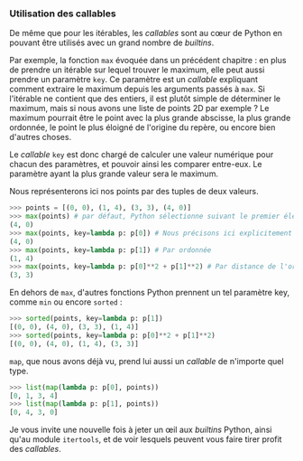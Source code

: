 ### Utilisation des callables

De même que pour les itérables, les *callables* sont au cœur de Python en pouvant être utilisés avec un grand nombre de *builtins*.

Par exemple, la fonction `max` évoquée dans un précédent chapitre : en plus de prendre un itérable sur lequel trouver le maximum, elle peut aussi prendre un paramètre `key`. Ce paramètre est un *callable* expliquant comment extraire le maximum depuis les arguments passés à `max`.
Si l'itérable ne contient que des entiers, il est plutôt simple de déterminer le maximum, mais si nous avons une liste de points 2D par exemple ?
Le maximum pourrait être le point avec la plus grande abscisse, la plus grande ordonnée, le point le plus éloigné de l'origine du repère, ou encore bien d'autres choses.

Le *callable* `key` est donc chargé de calculer une valeur numérique pour chacun des paramètres, et pouvoir ainsi les comparer entre-eux. Le paramètre ayant la plus grande valeur sera le maximum.

Nous représenterons ici nos points par des tuples de deux valeurs.

```python
>>> points = [(0, 0), (1, 4), (3, 3), (4, 0)]
>>> max(points) # par défaut, Python sélectionne suivant le premier élément, soit l'abscisse
(4, 0)
>>> max(points, key=lambda p: p[0]) # Nous précisons ici explicitement la sélection par l'abscisse
(4, 0)
>>> max(points, key=lambda p: p[1]) # Par ordonnée
(1, 4)
>>> max(points, key=lambda p: p[0]**2 + p[1]**2) # Par distance de l'origine
(3, 3)
```

En dehors de `max`, d'autres fonctions Python prennent un tel paramètre key, comme `min` ou encore `sorted` :

```python
>>> sorted(points, key=lambda p: p[1])
[(0, 0), (4, 0), (3, 3), (1, 4)]
>>> sorted(points, key=lambda p: p[0]**2 + p[1]**2)
[(0, 0), (4, 0), (1, 4), (3, 3)]
```

`map`, que nous avons déjà vu, prend lui aussi un *callable* de n'importe quel type.

```python
>>> list(map(lambda p: p[0], points))
[0, 1, 3, 4]
>>> list(map(lambda p: p[1], points))
[0, 4, 3, 0]
```

Je vous invite une nouvelle fois à jeter un œil aux *builtins* Python, ainsi qu'au module `itertools`, et de voir lesquels peuvent vous faire tirer profit des *callables*.
